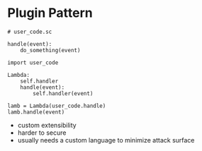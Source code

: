 # Plugin Pattern
```
# user_code.sc

handle(event):
    do_something(event)
```
```
import user_code

Lambda:
    self.handler
    handle(event):
        self.handler(event)

lamb = Lambda(user_code.handle)
lamb.handle(event)
```

- custom extensibility 
- harder to secure 
- usually needs a custom language to minimize attack surface



